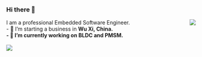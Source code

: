 ### Hi there 👋
<img align="right" src="https://github-readme-stats.vercel.app/api?username=luck4ever&show_icons=true&count_private=true" />
I am a professional Embedded Software Engineer.</br>
- 🔭 I’m starting a business in <b>Wu Xi, China.</br>
- 🌱 I’m currently working on BLDC and PMSM.</br>
</br>
<img align="left" src="https://github-readme-stats.vercel.app/api/top-langs/?username=luck4ever&layout=compact" />
